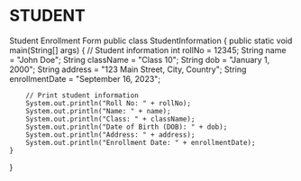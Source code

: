 # STUDENT
Student Enrollment Form
public class StudentInformation {
    public static void main(String[] args) {
        // Student information
        int rollNo = 12345;
        String name = "John Doe";
        String className = "Class 10";
        String dob = "January 1, 2000";
        String address = "123 Main Street, City, Country";
        String enrollmentDate = "September 16, 2023";

        // Print student information
        System.out.println("Roll No: " + rollNo);
        System.out.println("Name: " + name);
        System.out.println("Class: " + className);
        System.out.println("Date of Birth (DOB): " + dob);
        System.out.println("Address: " + address);
        System.out.println("Enrollment Date: " + enrollmentDate);
    }
}
